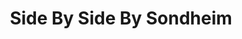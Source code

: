 ---
title: Side By Side By Sondheim
year: 1984
opening_date: 1984-05-11
closing_date: 1984-05-26
layout: productions
image:
image_caption:
image_credit:
playbill: 
category: 
details:
  Theatre: Theatre Jacksonville
  Venue: Little Theatre
cast:
  Director: Ray Jensen
  Assistant Director: James W. Ruffett
  Set & Lighting Design: Andrew Way
  Musical Director: Rosalind MacEnulty
  Choreographer: Mary Anne Murray
  Ensemble:
    - Valerie Hall
    - Richard Sykes
    - Cindy Lube
    - Jamie Reaser
    - Judy Wade
    - Carl Carlson
  Narrator: Gerri Turbow
  Stage Manager: James W. Ruffett
  Lighting Technician:
    - Andrew Way
    - Marti Carson
  Costumes: Valerie Hall
  Publicity: Ginny Ribadeneyra
  Set Construction:
    - Mary Sasser
    - Norm Dulaney
    - Joyce Block
    - Jim Ruffett
    - Jack Masters
    - Pam Jackson
    - Marti Carson
orchestra:
external_links:
---
